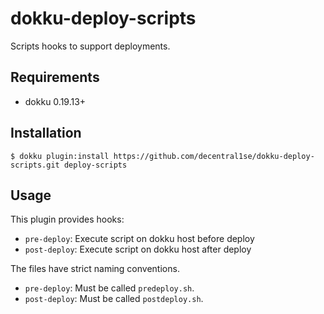 # dokku-deploy-scripts

Scripts hooks to support deployments.

## Requirements

- dokku 0.19.13+

## Installation

```shell
$ dokku plugin:install https://github.com/decentral1se/dokku-deploy-scripts.git deploy-scripts
```

## Usage

This plugin provides hooks:

* `pre-deploy`: Execute script on dokku host before deploy
* `post-deploy`: Execute script on dokku host after deploy

The files have strict naming conventions.

* `pre-deploy`: Must be called `predeploy.sh`.
* `post-deploy`: Must be called `postdeploy.sh`.
